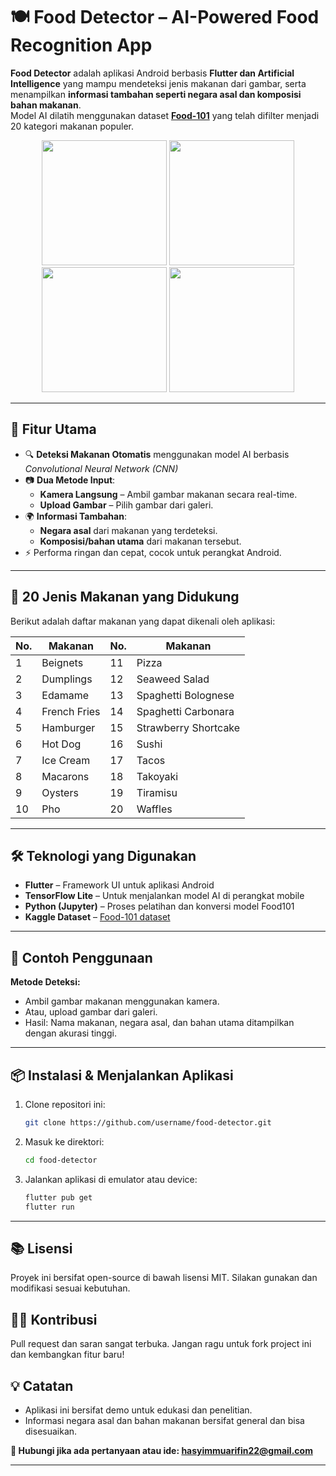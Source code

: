 # 🍽️ Food Detector – AI-Powered Food Recognition App

**Food Detector** adalah aplikasi Android berbasis **Flutter dan Artificial Intelligence** yang mampu mendeteksi jenis makanan dari gambar, serta menampilkan **informasi tambahan seperti negara asal dan komposisi bahan makanan**.  
Model AI dilatih menggunakan dataset **[Food-101](https://www.kaggle.com/datasets/dansbecker/food-101)** yang telah difilter menjadi 20 kategori makanan populer.

<p align="center">
  <img src="https://github.com/user-attachments/assets/a85491b8-a2db-440a-88a9-75e972818e21" width="200"/>
  <img src="https://github.com/user-attachments/assets/b7251e76-f680-45c7-baee-ca4958b98bea" width="200"/>
  <img src="https://github.com/user-attachments/assets/2f011e73-c3f4-4bfa-9eaa-0b1dd558be8f" width="200"/>
  <img src="https://github.com/user-attachments/assets/a56ec326-3d68-40a6-a4d8-9bec041e533b" width="200"/>
</p>

---

## 🚀 Fitur Utama

- 🔍 **Deteksi Makanan Otomatis** menggunakan model AI berbasis *Convolutional Neural Network (CNN)*
- 📷 **Dua Metode Input**:
  - **Kamera Langsung** – Ambil gambar makanan secara real-time.
  - **Upload Gambar** – Pilih gambar dari galeri.
- 🌍 **Informasi Tambahan**:
  - **Negara asal** dari makanan yang terdeteksi.
  - **Komposisi/bahan utama** dari makanan tersebut.
- ⚡ Performa ringan dan cepat, cocok untuk perangkat Android.

---

## 🍱 20 Jenis Makanan yang Didukung

Berikut adalah daftar makanan yang dapat dikenali oleh aplikasi:

| No. | Makanan               | No. | Makanan               |
|-----|------------------------|-----|------------------------|
| 1   | Beignets              | 11  | Pizza                 |
| 2   | Dumplings             | 12  | Seaweed Salad         |
| 3   | Edamame               | 13  | Spaghetti Bolognese   |
| 4   | French Fries          | 14  | Spaghetti Carbonara   |
| 5   | Hamburger             | 15  | Strawberry Shortcake  |
| 6   | Hot Dog               | 16  | Sushi                 |
| 7   | Ice Cream             | 17  | Tacos                 |
| 8   | Macarons              | 18  | Takoyaki              |
| 9   | Oysters               | 19  | Tiramisu              |
| 10  | Pho                   | 20  | Waffles               |

---

## 🛠️ Teknologi yang Digunakan

- **Flutter** – Framework UI untuk aplikasi Android
- **TensorFlow Lite** – Untuk menjalankan model AI di perangkat mobile
- **Python (Jupyter)** – Proses pelatihan dan konversi model Food101
- **Kaggle Dataset** – [Food-101 dataset](https://www.kaggle.com/datasets/dansbecker/food-101)

---

## 📸 Contoh Penggunaan

**Metode Deteksi:**
- Ambil gambar makanan menggunakan kamera.
- Atau, upload gambar dari galeri.
- Hasil: Nama makanan, negara asal, dan bahan utama ditampilkan dengan akurasi tinggi.

---

## 📦 Instalasi & Menjalankan Aplikasi

1. Clone repositori ini:
   ```bash
   git clone https://github.com/username/food-detector.git
2. Masuk ke direktori:
   ```bash
   cd food-detector
3. Jalankan aplikasi di emulator atau device:
   ```bash
   flutter pub get
   flutter run

---

## 📚 Lisensi

Proyek ini bersifat open-source di bawah lisensi MIT.
Silakan gunakan dan modifikasi sesuai kebutuhan.

## 👨‍💻 Kontribusi

Pull request dan saran sangat terbuka. Jangan ragu untuk fork project ini dan kembangkan fitur baru!

## 💡 Catatan

   - Aplikasi ini bersifat demo untuk edukasi dan penelitian.
   - Informasi negara asal dan bahan makanan bersifat general dan bisa disesuaikan.

**📧 Hubungi jika ada pertanyaan atau ide: hasyimmuarifin22@gmail.com**

---
